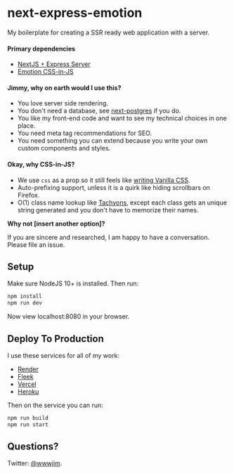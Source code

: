 # next-express-emotion

My boilerplate for creating a SSR ready web application with a server.

#### Primary dependencies

- [NextJS + Express Server](https://github.com/zeit/next.js/)
- [Emotion CSS-in-JS](https://github.com/emotion-js/emotion)

#### Jimmy, why on earth would I use this?

- You love server side rendering.
- You don't need a database, see [next-postgres](https://github.com/jimmylee/next-postgres) if you do.
- You like my front-end code and want to see my technical choices in one place.
- You need meta tag recommendations for SEO.
- You need something you can extend because you write your own custom components and styles.

#### Okay, why CSS-in-JS?

- We use `css` as a prop so it still feels like [writing Vanilla CSS](https://github.com/jimmylee/next-express-emotion/blob/master/pages/index.js).
- Auto-prefixing support, unless it is a quirk like hiding scrollbars on Firefox.
- O(1) class name lookup like [Tachyons](https://tachyons.io/), except each class gets an unique string generated and you don't have to memorize their names.

**Why not [insert another option]?**

If you are sincere and researched, I am happy to have a conversation. Please file an issue.

## Setup

Make sure NodeJS 10+ is installed. Then run:

```sh
npm install
npm run dev
```

Now view localhost:8080 in your browser.

## Deploy To Production

I use these services for all of my work:

- [Render](https://render.com/i/internet-gift-from-jim)
- [Fleek](https://fleek.co)
- [Vercel](https://vercel.com/)
- [Heroku](https://heroku.com)

Then on the service you can run:

```sh
npm run build
npm run start
```

## Questions?

Twitter: [@wwwjim](https://twitter.com/wwwjim).
